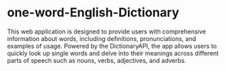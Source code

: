 # one-word-English-Dictionary
This web application is designed to provide users with comprehensive information about words, including definitions, pronunciations, and examples of usage. Powered by the DictionaryAPI, the app allows users to quickly look up single words and delve into their meanings across different parts of speech such as nouns, verbs, adjectives, and adverbs.
